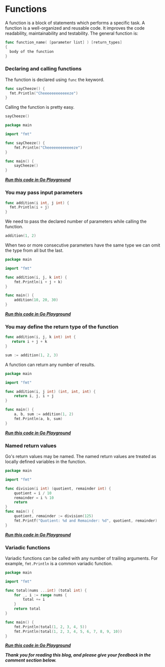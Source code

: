 # Functions

A function is a block of statements which performs a specific task. A function is a well-organized and reusable code. It improves the code readability, maintainability and testability. The general function is:

```go
func function_name( [parameter list] ) [return_types]
{
  body of the function
}
```

### Declaring and calling functions

The function is declared using `func` the keyword.

```go
func sayCheeze() {
  fmt.Println("Cheeeeeeeeeeeeze")
}
```

Calling the function is pretty easy.

```go
sayCheeze()
```

```go
package main

import "fmt"

func sayCheeze() {
	fmt.Println("Cheeeeeeeeeeeeze")
}

func main() {
	sayCheeze()
}
```

[***Run this code in Go Playground***](https://play.golang.org/p/sz4RmqzeqZZ)

### You may pass input parameters

```go
func addition(i int, j int) {
  fmt.Println(i + j)
}
```

We need to pass the declared number of parameters while calling the function.

```go
addition(1, 2)
```

When two or more consecutive parameters have the same type we can omit the type from all but the last.

```go
package main

import "fmt"

func addition(i, j, k int) {
	fmt.Println(i + j + k)
}

func main() {
	addition(10, 20, 30)
}
```

[***Run this code in Go Playground***](https://play.golang.org/p/Hd3WlDtdSbI)

### You may define the return type of the function

```go
func addition(i, j, k int) int {
   return i + j + k
}
```

```go
sum := addition(1, 2, 3)
```

A function can return any number of results.

```go
package main

import "fmt"

func addition(i, j int) (int, int, int) {
	return i, j, i + j
}

func main() {
	a, b, sum := addition(1, 2)
	fmt.Println(a, b, sum)
}
```

[***Run this code in Go Playground***](https://play.golang.org/p/hqkVQEkp_Ik)

### Named return values

Go's return values may be named. The named return values are treated as locally defined variables in the function.

```go
package main

import "fmt"

func division(i int) (quotient, remainder int) {
	quotient = i / 10
	remainder = i % 10
	return
}
func main() {
	quotient, remainder := division(125)
	fmt.Printf("Quotient: %d and Remainder: %d", quotient, remainder)
}
```

[***Run this code in Go Playground***](https://play.golang.org/p/4mOb0aPX7B2)

### Variadic functions

Variadic functions can be called with any number of trailing arguments. For example, `fmt.Println` is a common variadic function.

```go
package main

import "fmt"

func total(nums ...int) (total int) {
	for _, i := range nums {
		total += i
	}
	return total
}

func main() {
	fmt.Println(total(1, 2, 3, 4, 5))
	fmt.Println(total(1, 2, 3, 4, 5, 6, 7, 8, 9, 10))
}
```

[***Run this code in Go Playground***](https://play.golang.org/p/g0EkydaW9k2)

***Thank you for reading this blog, and please give your feedback in the comment section below.***